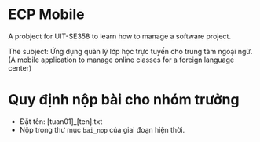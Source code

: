 # ECP Mobile

A probject for UIT-SE358 to learn how to manage a software project.

The subject: Ứng dụng quản lý lớp học trực tuyến cho trung tâm ngoại ngữ. (A mobile application to manage online classes for a foreign language center)

# Quy định nộp bài cho nhóm trưởng

- Đặt tên: [tuan01]_[ten].txt
- Nộp trong thư mục `bai_nop` của giai đoạn hiện thời.
